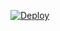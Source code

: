 [![Deploy](https://www.herokucdn.com/deploy/button.svg)](https://heroku.com/deploy?template=https://bitbucket.org/morfeusys/alice_nodejs_webhook.git)
